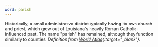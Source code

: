```yaml
---
word: parish
---
```


Historically, a small administrative district typically having its own church and priest, which grew out of Louisiana's heavily Roman Catholic-influenced past. The name "parish" has remained, although they function similarly to counties. *Definition from [World Atlas](https://www.worldatlas.com/articles/why-does-louisiana-have-parishes-and-not-counties.html){:target="_blank"}.*
